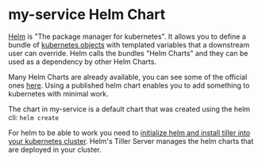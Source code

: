 # my-service Helm Chart

[Helm](https://helm.sh/) is "The package manager for kubernetes". It allows
you to define a bundle of [kubernetes
objects](https://kubernetes.io/docs/concepts/overview/working-with-objects/kubernetes-objects/)
with templated variables that a downstream user can override. Helm calls the
bundles "Helm Charts" and they can be used as a dependency by other Helm Charts.

Many Helm Charts are already available, you can see some of the official ones
[here](https://github.com/helm/charts/tree/master/stable). Using a published
helm chart enables you to add something to kubernetes with minimal work.

The chart in my-service is a default chart that was created using the helm cli: `helm create`

For helm to be able to work you need to [initialize helm and install tiller
into your kubernetes cluster](https://docs.helm.sh/using_helm/#quickstart).
Helm's Tiller Server manages the helm charts that are deployed in your
cluster.
